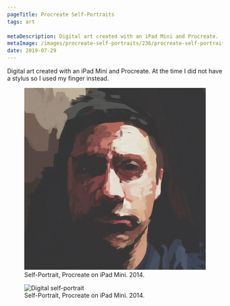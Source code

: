 ```yaml
---
pageTitle: Procreate Self-Portraits
tags: art

metaDescription: Digital art created with an iPad Mini and Procreate. 
metaImage: /images/procreate-self-portraits/236/procreate-self-portrait-1.jpg
date: 2019-07-29
---
```

Digital art created with an iPad Mini and Procreate. At the time I did not have a stylus so I used my finger instead. 

<figure>
    <img src="/images/procreate-self-portraits/640/procreate-self-portrait-1.jpg" alt="Digital self-portrait">
    <figcaption>Self-Portrait, Procreate on iPad Mini. 2014.</figcaption>
</figure>
<figure>
    <img class="lazy" data-src="/images/procreate-self-portraits/640/procreate-self-portrait-2.jpg" alt="Digital self-portrait">
    <figcaption>Self-Portrait, Procreate on iPad Mini. 2014.</figcaption>
</figure>



